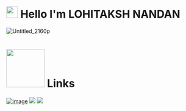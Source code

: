 # <img src="https://raw.githubusercontent.com/MartinHeinz/MartinHeinz/master/wave.gif" width="30px"> Hello I'm LOHITAKSH NANDAN


![Untitled_2160p](https://user-images.githubusercontent.com/94240494/157072753-5faea44f-60a3-4f09-9df2-e645c2225a07.gif)

# <img height="100" src="https://user-images.githubusercontent.com/94240494/157855161-baec0102-7c74-4c34-9ee1-68119d1b7f50.gif"/> Links
[![image](https://img.shields.io/badge/Twitter-1DA1F2?style=for-the-badge&logo=twitter&logoColor=white)](https://twitter.com/NandanLohitaksh) [![](https://img.shields.io/badge/Instagram-E4405F?style=for-the-badge&logo=instagram&logoColor=white)](https://instagram.com/lohitakshnandan) [![](https://img.shields.io/badge/LinkedIn-0077B5?style=for-the-badge&logo=linkedin&logoColor=white)](https://www.linkedin.com/in/lohitakshnandan)
